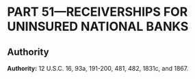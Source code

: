 # PART 51—RECEIVERSHIPS FOR UNINSURED NATIONAL BANKS


## Authority

**Authority:** 12 U.S.C. 16, 93a, 191-200, 481, 482, 1831c, and 1867.




